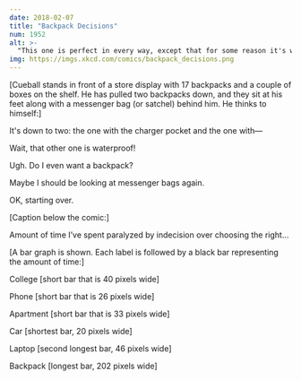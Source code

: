 ```yaml
---
date: 2018-02-07
title: "Backpack Decisions"
num: 1952
alt: >-
  "This one is perfect in every way, except that for some reason it's woven from a tungsten mesh, so it weighs 85 pounds and I'll need to carry it around on a hand cart." "That seems like a bad--" "BUT IT HAS THE PERFECT POCKET ARRANGEMENT!"
img: https://imgs.xkcd.com/comics/backpack_decisions.png
---
```

[Cueball stands in front of a store display with 17 backpacks and a couple of boxes on the shelf. He has pulled two backpacks down, and they sit at his feet along with a messenger bag (or satchel) behind him. He thinks to himself:]

It's down to two: the one with the charger pocket and the one with—

Wait, that other one is waterproof!

Ugh. Do I even want a backpack?

Maybe I should be looking at messenger bags again.

OK, starting over.

[Caption below the comic:]

Amount of time I’ve spent paralyzed by indecision over choosing the right…

[A bar graph is shown. Each label is followed by a black bar representing the amount of time:]

College [short bar that is 40 pixels wide]

Phone [short bar that is 26 pixels wide]

Apartment [short bar that is 33 pixels wide]

Car [shortest bar, 20 pixels wide]

Laptop [second longest bar, 46 pixels wide]

Backpack [longest bar, 202 pixels wide]
